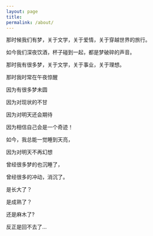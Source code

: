 ```yaml
---
layout: page
title: 
permalink: /about/
---
```


那时候我们有梦，关于文学，关于爱情，关于穿越世界的旅行。<br>

如今我们深夜饮酒，杯子碰到一起，都是梦破碎的声音。<br>

那时我有很多梦，关于文学，关于事业，关于理想。<br>

那时我时常在午夜惊醒<br>

因为有很多梦未圆<br>

因为对现状的不甘<br>

因为对明天还会期待<br>

因为相信自己会是一个奇迹！<br>

如今，我总能一觉睡到天亮，<br>

因为对明天不再幻想<br>

曾经很多梦的也沉睡了，<br>

曾经很多的冲动，消沉了。<br>

是长大了？<br>

是成熟了？<br>

还是麻木了?<br>

反正是回不去了... <br>
